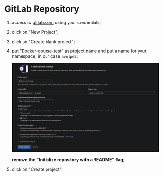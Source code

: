 # GitLab Repository

1. access to [gitlab.com](https://gitlab.com/) using your credentials;
2. click on "New Project";
3. click on "Create blank project";
4. put "Docker-course-test" as project name and put a name for your namespace, in our case `avolpe3`:

    <img src="img/create_project.png" width="900">

    **remove the "Initialize repository with a README" flag;**
5. click on "Create project".
